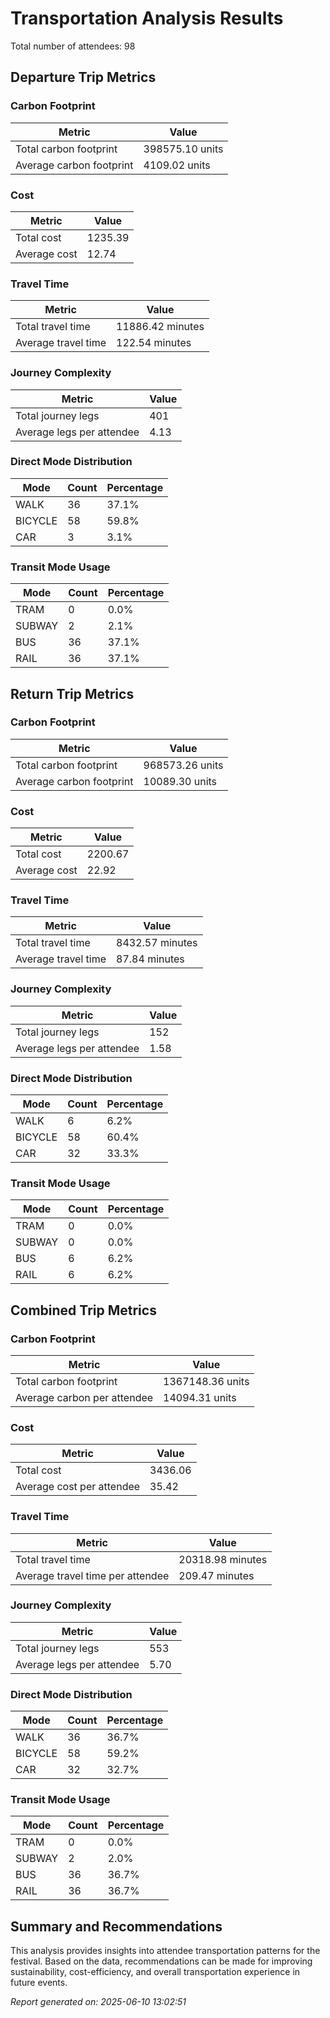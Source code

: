 # Transportation Analysis Results

Total number of attendees: 98

## Departure Trip Metrics

### Carbon Footprint

| Metric | Value |
|--------|-------|
| Total carbon footprint | 398575.10 units |
| Average carbon footprint | 4109.02 units |

### Cost

| Metric | Value |
|--------|-------|
| Total cost | 1235.39 |
| Average cost | 12.74 |

### Travel Time

| Metric | Value |
|--------|-------|
| Total travel time | 11886.42 minutes |
| Average travel time | 122.54 minutes |

### Journey Complexity

| Metric | Value |
|--------|-------|
| Total journey legs | 401 |
| Average legs per attendee | 4.13 |

### Direct Mode Distribution

| Mode | Count | Percentage |
|------|-------|------------|
| WALK | 36 | 37.1% |
| BICYCLE | 58 | 59.8% |
| CAR | 3 | 3.1% |

### Transit Mode Usage

| Mode | Count | Percentage |
|------|-------|------------|
| TRAM | 0 | 0.0% |
| SUBWAY | 2 | 2.1% |
| BUS | 36 | 37.1% |
| RAIL | 36 | 37.1% |

## Return Trip Metrics

### Carbon Footprint

| Metric | Value |
|--------|-------|
| Total carbon footprint | 968573.26 units |
| Average carbon footprint | 10089.30 units |

### Cost

| Metric | Value |
|--------|-------|
| Total cost | 2200.67 |
| Average cost | 22.92 |

### Travel Time

| Metric | Value |
|--------|-------|
| Total travel time | 8432.57 minutes |
| Average travel time | 87.84 minutes |

### Journey Complexity

| Metric | Value |
|--------|-------|
| Total journey legs | 152 |
| Average legs per attendee | 1.58 |

### Direct Mode Distribution

| Mode | Count | Percentage |
|------|-------|------------|
| WALK | 6 | 6.2% |
| BICYCLE | 58 | 60.4% |
| CAR | 32 | 33.3% |

### Transit Mode Usage

| Mode | Count | Percentage |
|------|-------|------------|
| TRAM | 0 | 0.0% |
| SUBWAY | 0 | 0.0% |
| BUS | 6 | 6.2% |
| RAIL | 6 | 6.2% |

## Combined Trip Metrics

### Carbon Footprint

| Metric | Value |
|--------|-------|
| Total carbon footprint | 1367148.36 units |
| Average carbon per attendee | 14094.31 units |

### Cost

| Metric | Value |
|--------|-------|
| Total cost | 3436.06 |
| Average cost per attendee | 35.42 |

### Travel Time

| Metric | Value |
|--------|-------|
| Total travel time | 20318.98 minutes |
| Average travel time per attendee | 209.47 minutes |

### Journey Complexity

| Metric | Value |
|--------|-------|
| Total journey legs | 553 |
| Average legs per attendee | 5.70 |

### Direct Mode Distribution

| Mode | Count | Percentage |
|------|-------|------------|
| WALK | 36 | 36.7% |
| BICYCLE | 58 | 59.2% |
| CAR | 32 | 32.7% |

### Transit Mode Usage

| Mode | Count | Percentage |
|------|-------|------------|
| TRAM | 0 | 0.0% |
| SUBWAY | 2 | 2.0% |
| BUS | 36 | 36.7% |
| RAIL | 36 | 36.7% |

## Summary and Recommendations

This analysis provides insights into attendee transportation patterns for the festival. Based on the data, recommendations can be made for improving sustainability, cost-efficiency, and overall transportation experience in future events.

*Report generated on: 2025-06-10 13:02:51*
